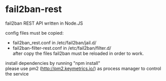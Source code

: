 # fail2ban-rest
fail2ban REST API written in Node.JS

config files must be copied:
- fail2ban_rest.conf in /etc/fail2ban/jail.d/
- fail2ban-filter-rest.conf in /etc/fail2ban/filter.d/  
after copy the files fail2ban must be reloaded in order to work.

install dependencies by running "npm install"  
please use pm2 (http://pm2.keymetrics.io/) as process manager to control the service
